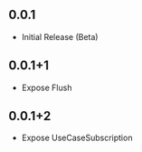 ## 0.0.1

* Initial Release (Beta)

## 0.0.1+1

* Expose Flush

## 0.0.1+2

* Expose UseCaseSubscription